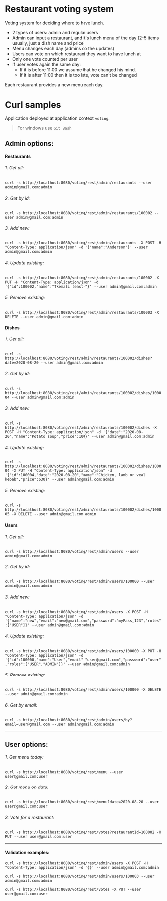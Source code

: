 # Restaurant voting system
Voting system for deciding where to have lunch.

* 2 types of users: admin and regular users
* Admin can input a restaurant, and it's lunch menu of the day (2-5 items usually, just a dish name and price)
* Menu changes each day (admins do the updates)
* Users can vote on which restaurant they want to have lunch at
* Only one vote counted per user
* If user votes again the same day:
  * If it is before 11:00 we assume that he changed his mind.
  * If it is after 11:00 then it is too late, vote can't be changed

Each restaurant provides a new menu each day.

# Curl samples 
Application deployed at application context `voting`.
> For windows use `Git Bash`

## Admin options:
#### Restaurants
###### 1. Get all:
`curl -s http://localhost:8080/voting/rest/admin/restaurants --user admin@gmail.com:admin`
###### 2. Get by id:
`curl -s http://localhost:8080/voting/rest/admin/restaurants/100002 --user admin@gmail.com:admin`
###### 3. Add new:
`curl -s http://localhost:8080/voting/rest/admin/restaurants -X POST -H "Content-Type: application/json" -d '{"name":"Anderson"}' --user admin@gmail.com:admin`
###### 4. Update existing:
`curl -s http://localhost:8080/voting/rest/admin/restaurants/100002 -X PUT -H "Content-Type: application/json" -d '{"id":100002,"name":"Tkemali (east)"}' --user admin@gmail.com:admin`
###### 5. Remove existing:
`curl -s http://localhost:8080/voting/rest/admin/restaurants/100003 -X DELETE --user admin@gmail.com:admin` 

#### Dishes
###### 1. Get all:
`curl -s http://localhost:8080/voting/rest/admin/restaurants/100002/dishes?date=2020-08-20 --user admin@gmail.com:admin`
###### 2. Get by id:
`curl -s http://localhost:8080/voting/rest/admin/restaurants/100002/dishes/100004 --user admin@gmail.com:admin`
###### 3. Add new:
`curl -s http://localhost:8080/voting/rest/admin/restaurants/100002/dishes -X POST -H "Content-Type: application/json" -d '{"date":"2020-08-20","name":"Potato soup","price":100}' --user admin@gmail.com:admin`
###### 4. Update existing:
`curl -s http://localhost:8080/voting/rest/admin/restaurants/100002/dishes/100004 -X PUT -H "Content-Type: application/json" -d '{"id":100004,"date":"2020-08-20","name":"Chicken, lamb or veal kebab","price":630}' --user admin@gmail.com:admin`
###### 5. Remove existing:
`curl -s http://localhost:8080/voting/rest/admin/restaurants/100002/dishes/100005 -X DELETE --user admin@gmail.com:admin` 

#### Users
###### 1. Get all:
`curl -s http://localhost:8080/voting/rest/admin/users --user admin@gmail.com:admin`
###### 2. Get by id:
`curl -s http://localhost:8080/voting/rest/admin/users/100000 --user admin@gmail.com:admin`
###### 3. Add new:
`curl -s http://localhost:8080/voting/rest/admin/users -X POST -H "Content-Type: application/json" -d '{"name":"new","email":"new@gmail.com","password":"myPass_123","roles":["USER"]}' --user admin@gmail.com:admin`
###### 4. Update existing:
`curl -s http://localhost:8080/voting/rest/admin/users/100000 -X PUT -H "Content-Type: application/json" -d '{"id":100000,"name":"User","email":"user@gmail.com","password":"user","roles":["USER","ADMIN"]}' --user admin@gmail.com:admin`
###### 5. Remove existing:
`curl -s http://localhost:8080/voting/rest/admin/users/100000 -X DELETE --user admin@gmail.com:admin`
###### 6. Get by email:
`curl -s http://localhost:8080/voting/rest/admin/users/by?email=user@gmail.com --user admin@gmail.com:admin` 

---

## User options:
###### 1. Get menu today:
`curl -s http://localhost:8080/voting/rest/menu --user user@gmail.com:user`
###### 2. Get menu on date:
`curl -s http://localhost:8080/voting/rest/menu?date=2020-08-20 --user user@gmail.com:user`
###### 3. Vote for a restaurant:
`curl -s http://localhost:8080/voting/rest/votes?restaurantId=100002 -X PUT --user user@gmail.com:user`

---
#### Validation examples:
`curl -s http://localhost:8080/voting/rest/admin/users -X POST -H "Content-Type: application/json" -d '{}' --user admin@gmail.com:admin`

`curl -s http://localhost:8080/voting/rest/admin/users/100003 --user admin@gmail.com:admin`

`curl -s http://localhost:8080/voting/rest/votes -X PUT --user user@gmail.com:user`
